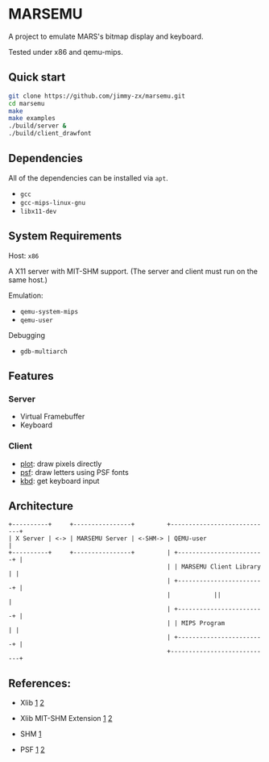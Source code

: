 # MARSEMU

A project to emulate MARS's bitmap display and keyboard.

Tested under x86 and qemu-mips.

## Quick start

```bash
git clone https://github.com/jimmy-zx/marsemu.git
cd marsemu
make
make examples
./build/server &
./build/client_drawfont
```

## Dependencies

All of the dependencies can be installed via `apt`.

- `gcc`
- `gcc-mips-linux-gnu`
- `libx11-dev`

## System Requirements

Host: `x86`

A X11 server with MIT-SHM support. (The server and client must run on the same host.)

Emulation:
- `qemu-system-mips`
- `qemu-user`

Debugging
- `gdb-multiarch`

## Features

### Server
- Virtual Framebuffer
- Keyboard

### Client
- [plot](/client/plot.h): draw pixels directly
- [psf](/client/psf.h): draw letters using PSF fonts
- [kbd](/client/kbd.h): get keyboard input

## Architecture

```
+----------+     +----------------+         +----------------------------+
| X Server | <-> | MARSEMU Server | <-SHM-> | QEMU-user                  |
+----------+     +----------------+         | +------------------------+ |
                                            | | MARSEMU Client Library | |
                                            | +------------------------+ |
                                            |            ||              |
                                            | +------------------------+ |
                                            | | MIPS Program           | |
                                            | +------------------------+ |
                                            +----------------------------+

```

## References:

- Xlib
[1](https://handmade.network/forums/articles/t/2834-tutorial_a_tour_through_xlib_and_related_technologies)
[2](https://tronche.com/gui/x/xlib-tutorial/)

- Xlib MIT-SHM Extension
[1](https://stackoverflow.com/questions/43442675/how-to-use-xshmgetimage-and-xshmputimage)
[2](https://stackoverflow.com/questions/34176795/any-efficient-way-of-converting-ximage-data-to-pixel-map-e-g-array-of-rgb-quad)

- SHM
[1](https://www.csl.mtu.edu/cs4411.ck/www/NOTES/process/shm/shmat.html)

- PSF
[1](https://www.win.tue.nl/~aeb/linux/kbd/font-formats-1.html)
[2](https://wiki.osdev.org/PC_Screen_Font)
